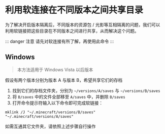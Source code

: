 # 利用软连接在不同版本之间共享目录

为了解决开启版本隔离后，不同版本的资源包 / 光影等互相隔离的问题，我们可以利用软链接把这些目录在不同版本之间进行共享，从而解决这个问题。

::: danger 注意
请先对软连接有所了解，再使用此命令
:::

## Windows

> 本方法适用于 Windows Vista 以后版本

假设有两个版本分别为版本 A 与版本 B，希望共享它们的存档

1. 找到它们的存档文件夹，分别为 `~/versions/A/saves` 与 `~/versions/B/saves`
2. 将 `B/saves` 中的文件全部移至 `A/saves` 中，并删除 `B/saves`
3. 打开命令提示符输入以下命令即可完成软链接：

```shell
mklink /J "~/.minecraft/versions/B/saves" "~/.minecraft/versions/A/saves"
```

如需互通其它文件夹，请依照上述步骤自行操作
